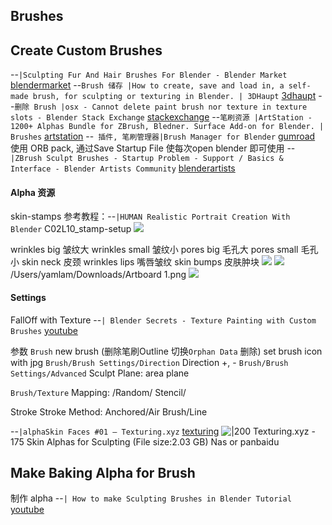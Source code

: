## Brushes


## Create Custom Brushes
--`|Sculpting Fur And Hair Brushes For Blender - Blender Market` [blendermarket](https://blendermarket.com/products/sculpting-fur-and-hair-brushes-for-blender/?ref=792)
--`Brush 储存 |How to create, save and load in, a self-made brush, for sculpting or texturing in Blender. | 3DHaupt` [3dhaupt](https://3dhaupt.com/1732-2/)
--`删除 Brush |osx - Cannot delete paint brush nor texture in texture slots - Blender Stack Exchange` [stackexchange](https://blender.stackexchange.com/questions/190970/cannot-delete-paint-brush-nor-texture-in-texture-slots)
--`笔刷资源 |ArtStation - 1200+ Alphas Bundle for ZBrush, Bledner. Surface Add-on for Blender. | Brushes` [artstation](https://www.artstation.com/marketplace/p/yrdxD/1200-alphas-bundle-for-zbrush-bledner-surface-add-on-for-blender)
--` 插件, 笔刷管理器|Brush Manager for Blender` [gumroad](https://tingjoybits.gumroad.com/l/zLBPz)
使用 ORB pack, 通过Save Startup File 使每次open blender 即可使用 --`|ZBrush Sculpt Brushes - Startup Problem - Support / Basics & Interface - Blender Artists Community` [blenderartists](https://blenderartists.org/t/zbrush-sculpt-brushes-startup-problem/1101116/2?u=commandermushu)

#### Alpha 资源
skin-stamps 
参考教程：--`|HUMAN Realistic Portrait Creation With Blender` C02L10_stamp-setup
![](https://i.imgur.com/c4gq9gc.png)

wrinkles big 皱纹大
wrinkles small 皱纹小
pores big 毛孔大
pores small 毛孔小
skin neck 皮颈
wrinkles lips 嘴唇皱纹
skin bumps 皮肤肿块
![](https://i.imgur.com/q7XUhZl.png)
![](https://cdna.artstation.com/p/assets/images/images/001/630/850/large/chris-pollitt-mask-salesman-skin-sculpting-techniques-tut.jpg?1449778314)
/Users/yamlam/Downloads/Artboard 1.png
![](https://i.imgur.com/N2KwB8P.png)
#### Settings


FallOff with Texture 
--`| Blender Secrets - Texture Painting with Custom Brushes` [youtube](https://youtu.be/uz03aeKQzYc?t=1)

参数
`Brush`
new brush (删除笔刷Outline 切换`Orphan Data` 删除)
set brush icon with jpg
`Brush/Brush Settings/Direction`
Direction +, - 
`Brush/Brush Settings/Advanced`
Sculpt Plane: area plane

`Brush/Texture`
Mapping: /Random/ Stencil/

Stroke
Stroke Method: Anchored/Air Brush/Line


--`|alphaSkin Faces #01 – Texturing.xyz` [texturing](https://texturing.xyz/products/alphaskinface-01)
![|200](http://cdn.shopify.com/s/files/1/0962/2878/products/Preview_01_02_358c22a5-321f-4ea3-baa6-3ceab1f1cb0d.jpg?v=1639474067)
Texturing.xyz - 175 Skin Alphas for Sculpting (File size:2.03 GB) Nas or panbaidu

## Make  Baking Alpha for Brush
制作 alpha  --`| How to make Sculpting Brushes in Blender Tutorial` [youtube](https://youtu.be/sFgCcljGaTQ?t=466)







